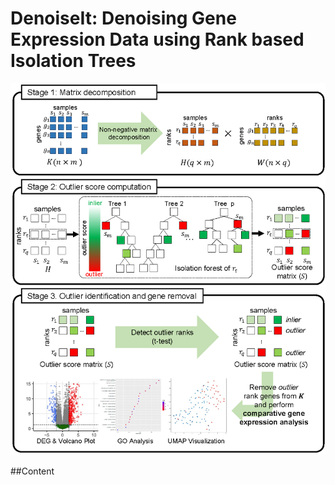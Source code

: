 # DenoiseIt: Denoising Gene Expression Data using Rank based Isolation Trees
<p align="center"> <img src="./image/DenoiseIt_workflow.png" width="600"/> </p>
##Content
